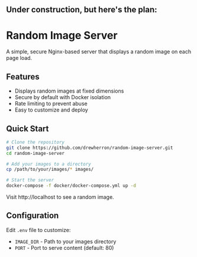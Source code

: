 ## Under construction, but here's the plan:

# Random Image Server

A simple, secure Nginx-based server that displays a random image on each page load.

## Features

- Displays random images at fixed dimensions
- Secure by default with Docker isolation
- Rate limiting to prevent abuse
- Easy to customize and deploy

## Quick Start

```bash
# Clone the repository
git clone https://github.com/drewherron/random-image-server.git
cd random-image-server

# Add your images to a directory
cp /path/to/your/images/* images/

# Start the server
docker-compose -f docker/docker-compose.yml up -d
```

Visit http://localhost to see a random image.

## Configuration

Edit `.env` file to customize:
- `IMAGE_DIR` - Path to your images directory
- `PORT` - Port to serve content (default: 80)
